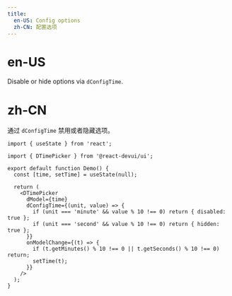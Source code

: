 ```yaml
---
title:
  en-US: Config options
  zh-CN: 配置选项
---
```


# en-US

Disable or hide options via `dConfigTime`.

# zh-CN

通过 `dConfigTime` 禁用或者隐藏选项。

```tsx
import { useState } from 'react';

import { DTimePicker } from '@react-devui/ui';

export default function Demo() {
  const [time, setTime] = useState(null);

  return (
    <DTimePicker
      dModel={time}
      dConfigTime={(unit, value) => {
        if (unit === 'minute' && value % 10 !== 0) return { disabled: true };
        if (unit === 'second' && value % 10 !== 0) return { hidden: true };
      }}
      onModelChange={(t) => {
        if (t.getMinutes() % 10 !== 0 || t.getSeconds() % 10 !== 0) return;
        setTime(t);
      }}
    />
  );
}
```
